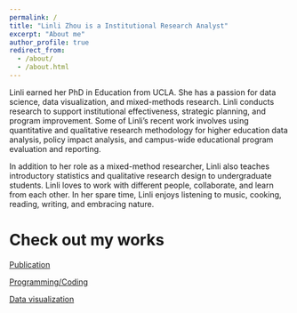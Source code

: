 ```yaml
---
permalink: /
title: "Linli Zhou is a Institutional Research Analyst"
excerpt: "About me"
author_profile: true
redirect_from: 
  - /about/
  - /about.html
---
```


Linli earned her PhD in Education from UCLA. She has a passion for data science, data visualization, and mixed-methods research. Linli conducts research to support institutional effectiveness, strategic planning, and program improvement. Some of Linli’s recent work involves using quantitative and qualitative research methodology for higher education data analysis, policy impact analysis, and campus-wide educational program evaluation and reporting.

In addition to her role as a mixed-method researcher, Linli also teaches introductory statistics and qualitative research design to undergraduate students. Linli loves to work with different people, collaborate, and learn from each other. In her spare time, Linli enjoys listening to music, cooking, reading, writing, and embracing nature.

Check out my works
======

[Publication](https://tinyurl.com/LinliScholar)

[Programming/Coding](https://github.com/ZhouLinli)

[Data visualization](https://tinyurl.com/LinlisTableau)

<!--[Resume](https://www.linkedin.com/in/linlizhou/)

<!--[Blog(Chinese)](https://tinyurl.com/LinliDataScienceBlog)-->

<!--[Blog(English)](https://medium.com/@linlizhou.fm)
<!-- [Youtube](https://tinyurl.com/LinliYoutube) -->
